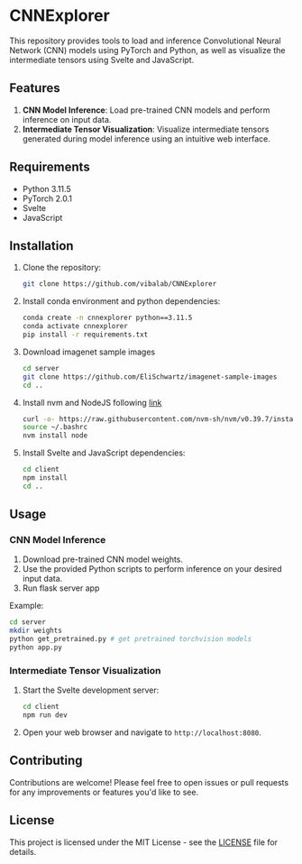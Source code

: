 # CNNExplorer

This repository provides tools to load and inference Convolutional Neural Network (CNN) models using PyTorch and Python, as well as visualize the intermediate tensors using Svelte and JavaScript.

## Features

1. **CNN Model Inference**: Load pre-trained CNN models and perform inference on input data.
2. **Intermediate Tensor Visualization**: Visualize intermediate tensors generated during model inference using an intuitive web interface.

## Requirements

- Python 3.11.5
- PyTorch 2.0.1
- Svelte
- JavaScript

## Installation

1. Clone the repository:

   ```bash
   git clone https://github.com/vibalab/CNNExplorer
   ```

2. Install conda environment and python dependencies:

   ```bash
   conda create -n cnnexplorer python==3.11.5
   conda activate cnnexplorer
   pip install -r requirements.txt
   ```
3. Download imagenet sample images

   ```bash
   cd server
   git clone https://github.com/EliSchwartz/imagenet-sample-images
   cd ..
   ```

4. Install nvm and NodeJS following [link](https://github.com/nvm-sh/nvm?tab=readme-ov-file#installing-and-updating)

   ```bash
   curl -o- https://raw.githubusercontent.com/nvm-sh/nvm/v0.39.7/install.sh | bash
   source ~/.bashrc
   nvm install node
   ```

5. Install Svelte and JavaScript dependencies:

   ```bash
   cd client
   npm install
   cd ..
   ```


## Usage

### CNN Model Inference

1. Download pre-trained CNN model weights.
2. Use the provided Python scripts to perform inference on your desired input data.
3. Run flask server app

Example:

```bash
cd server
mkdir weights
python get_pretrained.py # get pretrained torchvision models
python app.py
```

### Intermediate Tensor Visualization

1. Start the Svelte development server:

   ```bash
   cd client
   npm run dev
   ```

2. Open your web browser and navigate to `http://localhost:8080`.

## Contributing

Contributions are welcome! Please feel free to open issues or pull requests for any improvements or features you'd like to see.

## License

This project is licensed under the MIT License - see the [LICENSE](LICENSE) file for details.
